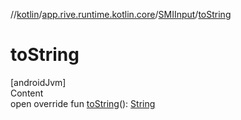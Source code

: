 //[kotlin](../../../index.md)/[app.rive.runtime.kotlin.core](../index.md)/[SMIInput](index.md)/[toString](to-string.md)



# toString  
[androidJvm]  
Content  
open override fun [toString](to-string.md)(): [String](https://kotlinlang.org/api/latest/jvm/stdlib/kotlin/-string/index.html)  




